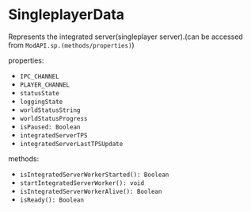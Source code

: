 # SingleplayerData
Represents the integrated server(singleplayer server).(can be accessed from `ModAPI.sp.(methods/properties)`)

properties:
- `IPC_CHANNEL`
- `PLAYER_CHANNEL`
- `statusState`
- `loggingState`
- `worldStatusString`
- `worldStatusProgress`
- `isPaused: Boolean`
- `integratedServerTPS`
- `integratedServerLastTPSUpdate`

methods:
- `isIntegratedServerWorkerStarted(): Boolean`
- `startIntegratedServerWorker(): void`
- `isIntegratedServerWorkerAlive(): Boolean`
- `isReady(): Boolean`